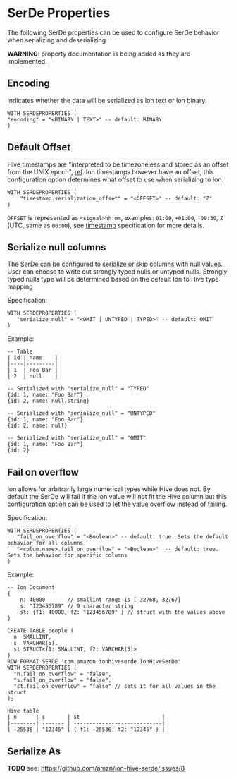 # SerDe Properties
The following SerDe properties can be used to configure SerDe behavior when serializing and
deserializing.

**WARNING**: property documentation is being added as they are implemented.

## Encoding
Indicates whether the data will be serialized as Ion text or Ion binary.

```
WITH SERDEPROPERTIES (
"encoding" = "<BINARY | TEXT>" -- default: BINARY
)
```

## Default Offset
Hive timestamps are "interpreted to be timezoneless and stored as an offset from the UNIX epoch",
[ref](https://cwiki.apache.org/confluence/display/Hive/LanguageManual+Types#LanguageManualTypes-timestamp).
Ion timestamps however have an offset, this configuration option determines what offset to use when
serializing to Ion.

```
WITH SERDEPROPERTIES (
    "timestamp.serialization_offset" = "<OFFSET>" -- default: "Z"
)
```

`OFFSET` is represented as `<signal>hh:mm`, examples: `01:00`, `+01:00`, `-09:30`, `Z` (UTC, same
as `00:00`), see [timestamp](http://amzn.github.io/ion-docs/docs/spec.html#timestamp) specification
for more details.

## Serialize null columns

The SerDe can be configured to serialize or skip columns with null values. User can choose to write out strongly typed
nulls or untyped nulls. Strongly typed nulls type will be determined based on the default Ion to Hive type mapping

Specification:
```
WITH SERDEPROPERTIES (
   "serialize_null" = "<OMIT | UNTYPED | TYPED>" -- default: OMIT
)
```

Example:
```
-- Table
| id | name    |
|----|---------|
| 1  | Foo Bar |
| 2  | null    |

-- Serialized with "serialize_null" = "TYPED"
{id: 1, name: "Foo Bar"}
{id: 2, name: null.string}

-- Serialized with "serialize_null" = "UNTYPED"
{id: 1, name: "Foo Bar"}
{id: 2, name: null}

-- Serialized with "serialize_null" = "OMIT"
{id: 1, name: "Foo Bar"}
{id: 2}
```

## Fail on overflow
Ion allows for arbitrarily large numerical types while Hive does not. By default the SerDe will fail if the Ion value
will not fit the Hive column but this configuration option can be used to let the value overflow instead of failing.

Specification:
```
WITH SERDEPROPERTIES (
   "fail_on_overflow" = "<Boolean>" -- default: true. Sets the default behavior for all columns
   "<colum.name>.fail_on_overflow" = "<Boolean>"  -- default: true. Sets the behavior for specific columns
)
```

Example:
```
-- Ion Document
{
    n: 40000       // smallint range is [-32768, 32767]
    s: "123456789" // 9 character string
    st: {f1: 40000, f2: "123456789" } // struct with the values above
}

CREATE TABLE people (
  n  SMALLINT,
  s  VARCHAR(5),
  st STRUCT<f1: SMALLINT, f2: VARCHAR(5)>
)
ROW FORMAT SERDE 'com.amazon.ionhiveserde.IonHiveSerDe'
WITH SERDEPROPERTIES (
  "n.fail_on_overflow" = "false",
  "s.fail_on_overflow" = "false",
  "st.fail_on_overflow" = "false" // sets it for all values in the struct
);

Hive table
| n      | s       | st                          |
|--------| ------- | ----------------------------|
| -25536 | "12345" | { f1: -25536, f2: "12345" } |
```

## Serialize As
**TODO** see: https://github.com/amzn/ion-hive-serde/issues/8
